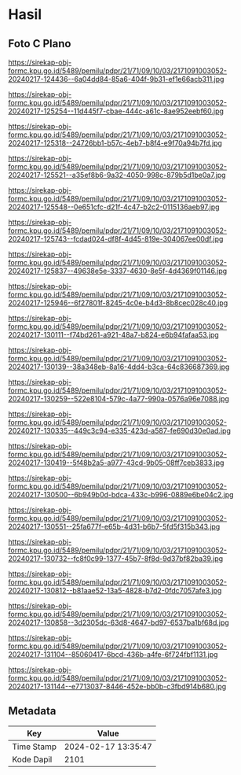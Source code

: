 # Hasil

## Foto C Plano

https://sirekap-obj-formc.kpu.go.id/5489/pemilu/pdpr/21/71/09/10/03/2171091003052-20240217-124436--6a04dd84-85a6-404f-9b31-ef1e66acb311.jpg

https://sirekap-obj-formc.kpu.go.id/5489/pemilu/pdpr/21/71/09/10/03/2171091003052-20240217-125254--11d445f7-cbae-444c-a61c-8ae952eebf60.jpg

https://sirekap-obj-formc.kpu.go.id/5489/pemilu/pdpr/21/71/09/10/03/2171091003052-20240217-125318--24726bb1-b57c-4eb7-b8f4-e9f70a94b7fd.jpg

https://sirekap-obj-formc.kpu.go.id/5489/pemilu/pdpr/21/71/09/10/03/2171091003052-20240217-125521--a35ef8b6-9a32-4050-998c-879b5d1be0a7.jpg

https://sirekap-obj-formc.kpu.go.id/5489/pemilu/pdpr/21/71/09/10/03/2171091003052-20240217-125548--0e651cfc-d21f-4c47-b2c2-0115136aeb97.jpg

https://sirekap-obj-formc.kpu.go.id/5489/pemilu/pdpr/21/71/09/10/03/2171091003052-20240217-125743--fcdad024-df8f-4d45-819e-304067ee00df.jpg

https://sirekap-obj-formc.kpu.go.id/5489/pemilu/pdpr/21/71/09/10/03/2171091003052-20240217-125837--49638e5e-3337-4630-8e5f-4d4369f01146.jpg

https://sirekap-obj-formc.kpu.go.id/5489/pemilu/pdpr/21/71/09/10/03/2171091003052-20240217-125946--6f27801f-8245-4c0e-b4d3-8b8cec028c40.jpg

https://sirekap-obj-formc.kpu.go.id/5489/pemilu/pdpr/21/71/09/10/03/2171091003052-20240217-130111--f74bd261-a921-48a7-b824-e6b94fafaa53.jpg

https://sirekap-obj-formc.kpu.go.id/5489/pemilu/pdpr/21/71/09/10/03/2171091003052-20240217-130139--38a348eb-8a16-4dd4-b3ca-64c836687369.jpg

https://sirekap-obj-formc.kpu.go.id/5489/pemilu/pdpr/21/71/09/10/03/2171091003052-20240217-130259--522e8104-579c-4a77-990a-0576a96e7088.jpg

https://sirekap-obj-formc.kpu.go.id/5489/pemilu/pdpr/21/71/09/10/03/2171091003052-20240217-130335--449c3c94-e335-423d-a587-fe690d30e0ad.jpg

https://sirekap-obj-formc.kpu.go.id/5489/pemilu/pdpr/21/71/09/10/03/2171091003052-20240217-130419--5f48b2a5-a977-43cd-9b05-08ff7ceb3833.jpg

https://sirekap-obj-formc.kpu.go.id/5489/pemilu/pdpr/21/71/09/10/03/2171091003052-20240217-130500--6b949b0d-bdca-433c-b996-0889e6be04c2.jpg

https://sirekap-obj-formc.kpu.go.id/5489/pemilu/pdpr/21/71/09/10/03/2171091003052-20240217-130551--25fa677f-e65b-4d31-b6b7-5fd5f315b343.jpg

https://sirekap-obj-formc.kpu.go.id/5489/pemilu/pdpr/21/71/09/10/03/2171091003052-20240217-130732--fc8f0c99-1377-45b7-8f8d-9d37bf82ba39.jpg

https://sirekap-obj-formc.kpu.go.id/5489/pemilu/pdpr/21/71/09/10/03/2171091003052-20240217-130812--b81aae52-13a5-4828-b7d2-0fdc7057afe3.jpg

https://sirekap-obj-formc.kpu.go.id/5489/pemilu/pdpr/21/71/09/10/03/2171091003052-20240217-130858--3d2305dc-63d8-4647-bd97-6537ba1bf68d.jpg

https://sirekap-obj-formc.kpu.go.id/5489/pemilu/pdpr/21/71/09/10/03/2171091003052-20240217-131104--85060417-6bcd-436b-a4fe-6f724fbf1131.jpg

https://sirekap-obj-formc.kpu.go.id/5489/pemilu/pdpr/21/71/09/10/03/2171091003052-20240217-131144--e7713037-8446-452e-bb0b-c3fbd914b680.jpg


## Metadata

| Key        | Value               |
| ---------- | ------------------- |
| Time Stamp | 2024-02-17 13:35:47 |
| Kode Dapil | 2101                |



